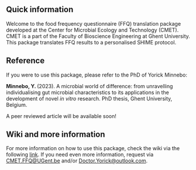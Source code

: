## Quick information
Welcome to the food frequency questionnaire (FFQ) translation package developed at the Center for Microbial Ecology and Technology (CMET). CMET is a part of the Faculty of Bioscience Engineering at Ghent University. This package translates FFQ results to a personalised SHIME protocol.


## Reference
If you were to use this package, please refer to the PhD of Yorick Minnebo: 

<b>Minnebo, Y. </b> (2023). A microbial world of difference: from unravelling individualising gut microbial characteristics to its applications in the development of novel <i>in vitro</i> research. PhD thesis, Ghent University, Belgium.

A peer reviewed article will be available soon!


## Wiki and more information
For more information on how to use this package, check the wiki via the following [link](https://github.com/yminnebo/CMET_FFQ/wiki). If you need even more information, request via CMET.FFQ@UGent.be and/or Doctor.Yorick@outlook.com.
